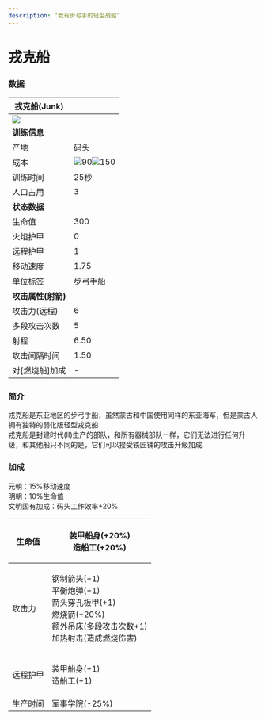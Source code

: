 ```yaml
---
description: “载有步弓手的轻型战船”
---
```


# 戎克船

### 数据

| 戎克船(Junk)                                                                                                         |                                                                                                                                                                                                     |
| ----------------------------------------------------------------------------------------------------------------- | --------------------------------------------------------------------------------------------------------------------------------------------------------------------------------------------------- |
| ![](https://seicing-1257171891.cos.ap-nanjing.myqcloud.com/3fatcatpool/aoe4/tech/%E6%88%8E%E5%85%8B%E8%88%B9.png) |                                                                                                                                                                                                     |
| **训练信息**                                                                                                          |                                                                                                                                                                                                     |
| 产地                                                                                                                | 码头                                                                                                                                                                                                  |
| 成本                                                                                                                | ![](https://seicing-1257171891.cos.ap-nanjing.myqcloud.com/3fatcatpool/aoe4/tech/%E8%82%89.png)90![](https://seicing-1257171891.cos.ap-nanjing.myqcloud.com/3fatcatpool/aoe4/tech/%E6%9C%A8.png)150 |
| 训练时间                                                                                                              | 25秒                                                                                                                                                                                                 |
| 人口占用                                                                                                              | 3                                                                                                                                                                                                   |
| **状态数据**                                                                                                          |                                                                                                                                                                                                     |
| 生命值                                                                                                               | 300                                                                                                                                                                                                 |
| 火焰护甲                                                                                                              | 0                                                                                                                                                                                                   |
| 远程护甲                                                                                                              | 1                                                                                                                                                                                                   |
| 移动速度                                                                                                              | 1.75                                                                                                                                                                                                |
| 单位标签                                                                                                              | 步弓手船                                                                                                                                                                                                |
| **攻击属性(射箭)**                                                                                                      |                                                                                                                                                                                                     |
| 攻击力(远程)                                                                                                           | 6                                                                                                                                                                                                   |
| 多段攻击次数                                                                                                            | 5                                                                                                                                                                                                   |
| 射程                                                                                                                | 6.50                                                                                                                                                                                                |
| 攻击间隔时间                                                                                                            | 1.50                                                                                                                                                                                                |
| 对\[燃烧船]加成                                                                                                         | -                                                                                                                                                                                                   |

### 简介 <a href="#jia" id="jia"></a>

戎克船是东亚地区的步弓手船，虽然蒙古和中国使用同样的东亚海军，但是蒙古人拥有独特的弱化版轻型戎克船\
戎克船是封建时代(II)生产的部队，和所有器械部队一样，它们无法进行任何升级，和其他船只不同的是，它们可以接受铁匠铺的攻击升级加成

### 加成 <a href="#sp" id="sp"></a>

元朝：15%移动速度\
明朝：10%生命值\
文明固有加成：码头工作效率+20%

| 生命值  | <p><img src="https://seicing-1257171891.cos.ap-nanjing.myqcloud.com/3fatcatpool/aoe4/tech/%E8%A3%85%E7%94%B2%E8%88%B9%E8%BA%AB.png" alt="" data-size="line">装甲船身(+20%)<br><img src="https://seicing-1257171891.cos.ap-nanjing.myqcloud.com/3fatcatpool/aoe4/tech/%E9%80%A0%E8%88%B9%E5%B7%A5.png" alt="" data-size="line">造船工(+20%)</p>                                                                                                                                                                                                                                                                                                                                                                                                                                                                                                                                                                                                                                                                                                                 |
| ---- | ------------------------------------------------------------------------------------------------------------------------------------------------------------------------------------------------------------------------------------------------------------------------------------------------------------------------------------------------------------------------------------------------------------------------------------------------------------------------------------------------------------------------------------------------------------------------------------------------------------------------------------------------------------------------------------------------------------------------------------------------------------------------------------------------------------------------------------------------------------------------------------------------------------------------------------------------------------------------------------------------------------------------------------------------------- |
| 攻击力  | <p><img src="https://seicing-1257171891.cos.ap-nanjing.myqcloud.com/3fatcatpool/aoe4/tech/%E9%92%A2%E5%88%B6%E7%AE%AD%E5%A4%B4.png" alt="" data-size="line">钢制箭头(+1)<br><img src="https://seicing-1257171891.cos.ap-nanjing.myqcloud.com/3fatcatpool/aoe4/tech/%E5%B9%B3%E8%A1%A1%E7%82%AE%E5%BC%B9.png" alt="" data-size="line">平衡炮弹(+1)<br><img src="https://seicing-1257171891.cos.ap-nanjing.myqcloud.com/3fatcatpool/aoe4/tech/%E7%AE%AD%E5%A4%B4%E7%A9%BF%E5%AD%94%E6%9D%BF%E7%94%B2.png" alt="" data-size="line">箭头穿孔板甲(+1)<br><img src="https://seicing-1257171891.cos.ap-nanjing.myqcloud.com/3fatcatpool/aoe4/tech/%E7%87%83%E7%83%A7%E7%AE%AD.png" alt="" data-size="line">燃烧箭(+20%)<br><img src="https://seicing-1257171891.cos.ap-nanjing.myqcloud.com/3fatcatpool/aoe4/tech/%E9%A2%9D%E5%A4%96%E5%90%8A%E5%BA%8A.png" alt="" data-size="line">额外吊床(多段攻击次数+1)<br><img src="https://seicing-1257171891.cos.ap-nanjing.myqcloud.com/3fatcatpool/aoe4/tech/%E5%8A%A0%E7%83%AD%E5%B0%84%E5%87%BB.png" alt="" data-size="line">加热射击(造成燃烧伤害)</p> |
| 远程护甲 | <p><img src="https://seicing-1257171891.cos.ap-nanjing.myqcloud.com/3fatcatpool/aoe4/tech/%E8%A3%85%E7%94%B2%E8%88%B9%E8%BA%AB.png" alt="" data-size="line">装甲船身(+1)<br><img src="https://seicing-1257171891.cos.ap-nanjing.myqcloud.com/3fatcatpool/aoe4/tech/%E9%80%A0%E8%88%B9%E5%B7%A5.png" alt="" data-size="line">造船工(+1)</p>                                                                                                                                                                                                                                                                                                                                                                                                                                                                                                                                                                                                                                                                                                                     |
| 生产时间 | <img src="https://seicing-1257171891.cos.ap-nanjing.myqcloud.com/3fatcatpool/aoe4/tech/%E5%86%9B%E4%BA%8B%E5%AD%A6%E9%99%A2.png" alt="" data-size="line">军事学院(-25%)                                                                                                                                                                                                                                                                                                                                                                                                                                                                                                                                                                                                                                                                                                                                                                                                                                                                                     |
